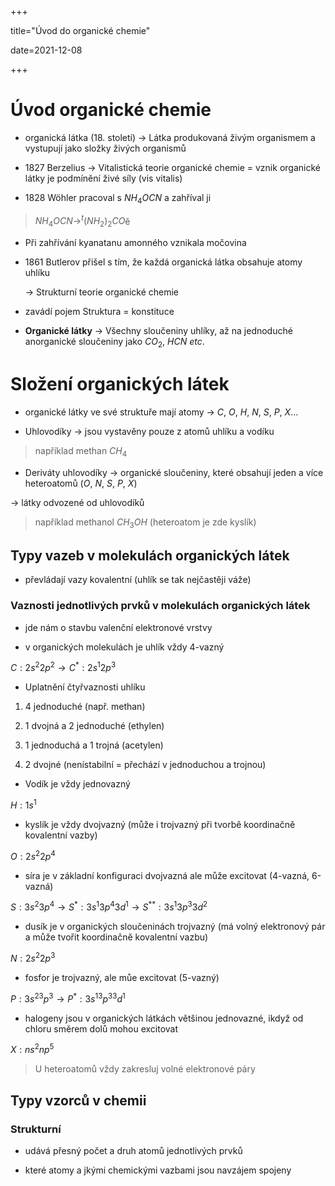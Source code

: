 +++

title="Úvod do organické chemie"

date=2021-12-08

+++

# Úvod organické chemie

- organická látka (18. století) $\to$ Látka produkovaná živým organismem a vystupují jako složky živých organismů

- 1827 Berzelius $\to$ Vitalistická teorie organické chemie = vznik organické látky je podmínění živé síly (vis vitalis)

- 1828 Wöhler pracoval s $NH_4OCN$ a zahříval ji

> $NH_4OCN \to^t (NH_2)_2CO$ě

- Při zahřívání kyanatanu amonného vznikala močovina

- 1861 Butlerov přišel s tím, že každá organická látka obsahuje atomy uhlíku
  
  $\to$ Strukturní teorie organické chemie

- zavádí pojem Struktura = konstituce

- **Organické látky** $\to$ Všechny sloučeniny uhlíky, až na jednoduché anorganické sloučeniny jako $CO_2,\: HCN \: etc.$

# Složení organických látek

- organické látky ve své struktuře mají atomy $\to$ $C,\: O,\: H,\: N,\: S,\: P, \: X...$

- Uhlovodíky $\to$ jsou vystavěny pouze z atomů uhlíku a vodíku

> například methan $CH_4$

- Deriváty uhlovodíky $\to$ organické sloučeniny, které obsahují jeden a více heteroatomů ($O, \: N, \: S, \: P, \: X$)

$\to$ látky odvozené od uhlovodíků

> například methanol $CH_3OH$ (heteroatom je zde kyslík)

## Typy vazeb v molekulách organických látek

- převládají vazy kovalentní (uhlík se tak nejčastěji váže)

### Vaznosti jednotlivých prvků v molekulách organických látek

- jde nám o stavbu valenční elektronové vrstvy

- v organických molekulách je uhlík vždy 4-vazný

$C: 2s^2 2p^2 \to C^* : 2s^1 2p^3$ 

- Uplatnění čtyřvaznosti uhlíku
1. 4 jednoduché (např. methan)

2. 1 dvojná a 2 jednoduché (ethylen)

3. 1 jednoduchá a 1 trojná (acetylen)

4. 2 dvojné (nenístabilní = přechází v jednoduchou a trojnou)
- Vodík je vždy jednovazný

$H: 1s^1$

- kyslík je vždy dvojvazný (může i trojvazný při tvorbě koordinačně kovalentní vazby)

$O : 2s^2 2p^4$

- síra je v základní konfiguraci dvojvazná ale může excitovat (4-vazná, 6-vazná)

$S: 3s^2 3p^4\to S^*:3s^1 3p^4 3d^1 \to S^{**} : 3s^1 3p^3 3d^2$

- dusík je v organických sloučeninách trojvazný (má volný elektronový pár a může tvořit koordinačně kovalentní vazbu)

$N : 2s^2 2p^3$

- fosfor je trojvazný, ale můe excitovat  (5-vazný)

$P: 3s^23p^3 \to P^*:3s^13p^33d^1$

- halogeny jsou v organických látkách většinou jednovazné, ikdyž od chloru směrem dolů mohou excitovat

$X: ns^2 np^5$

> U heteroatomů vždy zakresluj volné elektronové páry

## Typy vzorců v chemii

### Strukturní

- udává přesný počet a druh atomů jednotlivých prvků

- které atomy a jkými chemickými vazbami jsou navzájem spojeny
